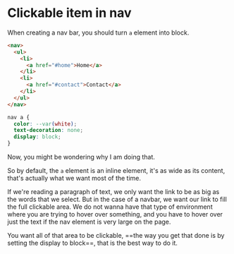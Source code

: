 # Clickable item in nav

When creating a nav bar, you should turn `a` element into block.

```html
<nav>
  <ul>
    <li>
      <a href="#home">Home</a>
    </li>
    <li>
      <a href="#contact">Contact</a>
    </li>
  </ul>
</nav>
```

```css
nav a {
  color: --var(white);
  text-decoration: none;
  display: block;
}
```

Now, you might be wondering why I am doing that.

So by default, the `a` element is an inline element, it's as wide as its content, that's actually what we want most of the time.

If we're reading a paragraph of text, we only want the link to be as big as the words that we select. But in the case of a navbar, we want our link to fill the full clickable area. We do not wanna have that type of environment where you are trying to hover over something, and you have to hover over just the text if the nav element is very large on the page.

You want all of that area to be clickable, ==the way you get that done is by setting the display to block==, that is the best way to do it.
